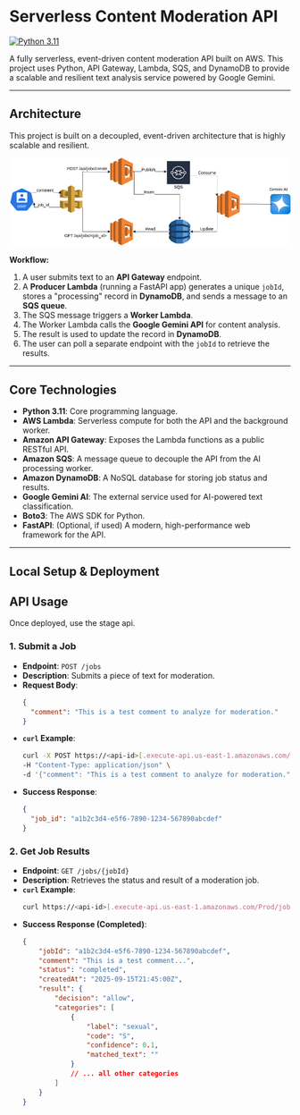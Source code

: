 # Serverless Content Moderation API

[![Python 3.11](https://img.shields.io/badge/python-3.11-blue.svg)](https://www.python.org/downloads/release/python-311/)

A fully serverless, event-driven content moderation API built on AWS. This project uses Python, API Gateway, Lambda, SQS, and DynamoDB to provide a scalable and resilient text analysis service powered by Google Gemini.

---

## Architecture

This project is built on a decoupled, event-driven architecture that is highly scalable and resilient.

<p align="center">
  <img src="./static/Arch.png" alt="Serverless Content Moderation Architecture">
</p>




**Workflow:**
1.  A user submits text to an **API Gateway** endpoint.
2.  A **Producer Lambda** (running a FastAPI app) generates a unique `jobId`, stores a "processing" record in **DynamoDB**, and sends a message to an **SQS queue**.
3.  The SQS message triggers a **Worker Lambda**.
4.  The Worker Lambda calls the **Google Gemini API** for content analysis.
5.  The result is used to update the record in **DynamoDB**.
6.  The user can poll a separate endpoint with the `jobId` to retrieve the results.

---

## Core Technologies

* **Python 3.11**: Core programming language.
* **AWS Lambda**: Serverless compute for both the API and the background worker.
* **Amazon API Gateway**: Exposes the Lambda functions as a public RESTful API.
* **Amazon SQS**: A message queue to decouple the API from the AI processing worker.
* **Amazon DynamoDB**: A NoSQL database for storing job status and results.
* **Google Gemini AI**: The external service used for AI-powered text classification.
* **Boto3**: The AWS SDK for Python.
* **FastAPI**: (Optional, if used) A modern, high-performance web framework for the API.

---

## Local Setup & Deployment

<!-- ### Prerequisites

* AWS Account & AWS CLI configured
* AWS SAM CLI
* Python 3.11+
* Docker (must be running)

### Setup

1.  **Clone the repository:**
    ```bash
    git clone <your-repo-url>
    cd <your-repo-name>
    ```

2.  **Store the Gemini API Key:**
    Store your Google Gemini API key in AWS Systems Manager Parameter Store as a `SecureString` with the name `/moderation-app/gemini-api-key`.

3.  **Build the application:**
    This command packages your Lambda functions and their dependencies.
    ```bash
    sam build
    ```

4.  **Deploy to AWS:**
    This command deploys all the resources (Lambda, API Gateway, SQS, DynamoDB, IAM Roles) to your AWS account.
    ```bash
    sam deploy --guided
    ```
    Follow the on-screen prompts. SAM will save your choices in a `samconfig.toml` file for future deployments.

--- -->

## API Usage

Once deployed, use the stage api.

### 1. Submit a Job

* **Endpoint**: `POST /jobs`
* **Description**: Submits a piece of text for moderation.
* **Request Body**:
    ```json
    {
      "comment": "This is a test comment to analyze for moderation."
    }
    ```
* **`curl` Example**:
    ```bash
    curl -X POST https://<api-id>[.execute-api.us-east-1.amazonaws.com/Prod/jobs](https://.execute-api.us-east-1.amazonaws.com/Prod/jobs) \
    -H "Content-Type: application/json" \
    -d '{"comment": "This is a test comment to analyze for moderation."}'
    ```
* **Success Response**:
    ```json
    {
      "job_id": "a1b2c3d4-e5f6-7890-1234-567890abcdef"
    }
    ```

### 2. Get Job Results

* **Endpoint**: `GET /jobs/{jobId}`
* **Description**: Retrieves the status and result of a moderation job.
* **`curl` Example**:
    ```bash
    curl https://<api-id>[.execute-api.us-east-1.amazonaws.com/Prod/jobs/a1b2c3d4-e5f6-7890-1234-567890abcdef](https://.execute-api.us-east-1.amazonaws.com/Prod/jobs/a1b2c3d4-e5f6-7890-1234-567890abcdef)
    ```
* **Success Response (Completed)**:
    ```json
    {
        "jobId": "a1b2c3d4-e5f6-7890-1234-567890abcdef",
        "comment": "This is a test comment...",
        "status": "completed",
        "createdAt": "2025-09-15T21:45:00Z",
        "result": {
            "decision": "allow",
            "categories": [
                {
                    "label": "sexual",
                    "code": "S",
                    "confidence": 0.1,
                    "matched_text": ""
                }
                // ... all other categories
            ]
        }
    }
    ```